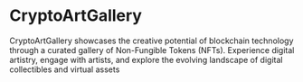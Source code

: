 # CryptoArtGallery
CryptoArtGallery showcases the creative potential of blockchain technology through a curated gallery of Non-Fungible Tokens (NFTs). Experience digital artistry, engage with artists, and explore the evolving landscape of digital collectibles and virtual assets
